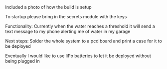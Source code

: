 Included a photo of how the build is setup

To startup please bring in the secrets module with the keys

Functionality:
Currently when the water reaches a threshold it will send a text message to my phone alerting me of water in my garage

Next steps:
Solder the whole system to a pcd board and print a case for it to be deployed

Eventually I would like to use liPo batteries to let it be deployed without being plugged in
